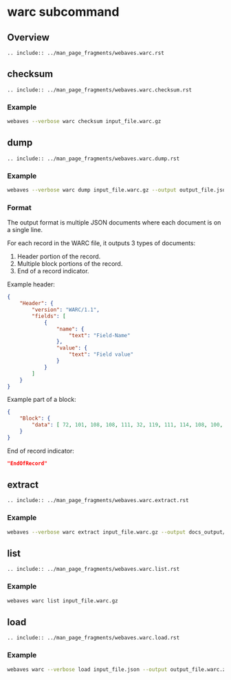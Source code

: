 # warc subcommand

## Overview

```{eval-rst}
.. include:: ../man_page_fragments/webaves.warc.rst
```

## checksum

```{eval-rst}
.. include:: ../man_page_fragments/webaves.warc.checksum.rst
```

### Example

```bash
webaves --verbose warc checksum input_file.warc.gz
```

## dump

```{eval-rst}
.. include:: ../man_page_fragments/webaves.warc.dump.rst
```

### Example

```bash
webaves --verbose warc dump input_file.warc.gz --output output_file.json
```

### Format

The output format is multiple JSON documents where each document is on a single line.

For each record in the WARC file, it outputs 3 types of documents:

1. Header portion of the record.
2. Multiple block portions of the record.
3. End of a record indicator.

Example header:

```json
{
    "Header": {
        "version": "WARC/1.1",
        "fields": [
            {
                "name": {
                    "text": "Field-Name"
                },
                "value": {
                    "text": "Field value"
                }
            }
        ]
    }
}
```

Example part of a block:

```json
{
    "Block": {
        "data": [ 72, 101, 108, 108, 111, 32, 119, 111, 114, 108, 100, 33 ]
    }
}
```

End of record indicator:

```json
"EndOfRecord"
```

## extract

```{eval-rst}
.. include:: ../man_page_fragments/webaves.warc.extract.rst
```

### Example

```bash
webaves --verbose warc extract input_file.warc.gz --output docs_output/
```

## list

```{eval-rst}
.. include:: ../man_page_fragments/webaves.warc.list.rst
```

### Example

```bash
webaves warc list input_file.warc.gz
```

## load

```{eval-rst}
.. include:: ../man_page_fragments/webaves.warc.load.rst
```

### Example

```bash
webaves warc --verbose load input_file.json --output output_file.warc.zstd --format zstd
```
